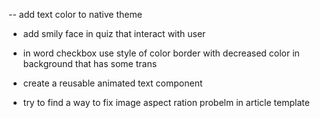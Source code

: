 -- add text color to native theme

- add smily face in quiz that interact with user

- in word checkbox use style of color border with decreased color in background that has some trans
- create a reusable animated text component

- try to find a way to fix image aspect ration probelm in article template
